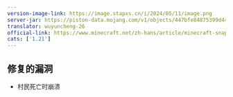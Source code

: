 ```yaml
---
version-image-link: https://image.stapxs.cn/i/2024/05/11/image.png
server-jar: https://piston-data.mojang.com/v1/objects/447bfe84875399d44d383de7f534e1cc10bae9a5/server.jar
translator: wuyuncheng-26
official-link: https://www.minecraft.net/zh-hans/article/minecraft-snapshot-24w19a
cats: ['1.21']
---
```

## 修复的漏洞
* 村民死亡时崩溃
